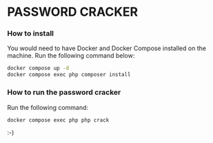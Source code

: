 # PASSWORD CRACKER

### How to install

You would need to have Docker and Docker Compose installed on the machine. Run the following command below:

```bash
docker compose up -d
docker compose exec php composer install
```

### How to run the password cracker

Run the following command:

```bash
docker compose exec php php crack
```

:-)